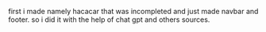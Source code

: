 first i made namely hacacar that was incompleted and just made navbar and footer. so i did it with the help of chat gpt and others sources.
